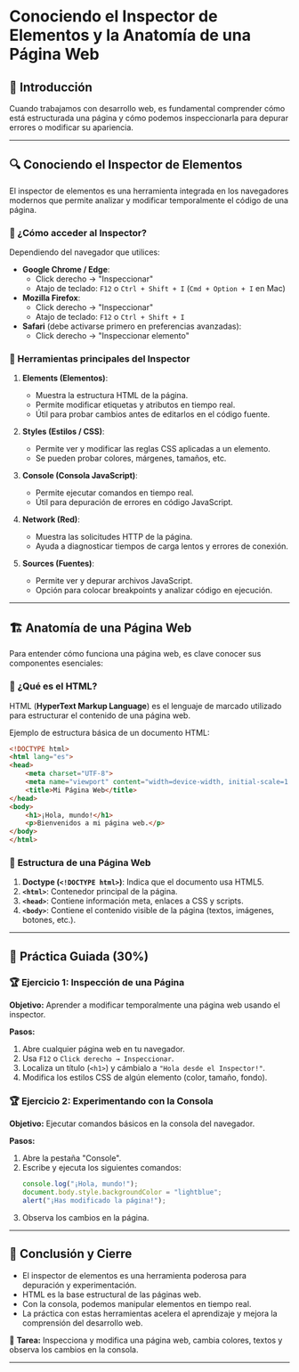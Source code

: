 # Conociendo el Inspector de Elementos y la Anatomía de una Página Web  

## 📌 Introducción  
Cuando trabajamos con desarrollo web, es fundamental comprender cómo está estructurada una página y cómo podemos inspeccionarla para depurar errores o modificar su apariencia.  

---  

## 🔍 **Conociendo el Inspector de Elementos**  
El inspector de elementos es una herramienta integrada en los navegadores modernos que permite analizar y modificar temporalmente el código de una página.  

### 📌 ¿Cómo acceder al Inspector?  
Dependiendo del navegador que utilices:  
- **Google Chrome / Edge**:  
  - Click derecho → "Inspeccionar"  
  - Atajo de teclado: `F12` o `Ctrl + Shift + I` (`Cmd + Option + I` en Mac)  
- **Mozilla Firefox**:  
  - Click derecho → "Inspeccionar"  
  - Atajo de teclado: `F12` o `Ctrl + Shift + I`  
- **Safari** (debe activarse primero en preferencias avanzadas):  
  - Click derecho → "Inspeccionar elemento"  

### 📌 Herramientas principales del Inspector  
1. **Elements (Elementos)**:  
   - Muestra la estructura HTML de la página.  
   - Permite modificar etiquetas y atributos en tiempo real.  
   - Útil para probar cambios antes de editarlos en el código fuente.  
   
2. **Styles (Estilos / CSS)**:  
   - Permite ver y modificar las reglas CSS aplicadas a un elemento.  
   - Se pueden probar colores, márgenes, tamaños, etc.  

3. **Console (Consola JavaScript)**:  
   - Permite ejecutar comandos en tiempo real.  
   - Útil para depuración de errores en código JavaScript.  

4. **Network (Red)**:  
   - Muestra las solicitudes HTTP de la página.  
   - Ayuda a diagnosticar tiempos de carga lentos y errores de conexión.  

5. **Sources (Fuentes)**:  
   - Permite ver y depurar archivos JavaScript.  
   - Opción para colocar breakpoints y analizar código en ejecución.  

---

## 🏗 **Anatomía de una Página Web**  

Para entender cómo funciona una página web, es clave conocer sus componentes esenciales:  

### 📌 **¿Qué es el HTML?**  
HTML (**HyperText Markup Language**) es el lenguaje de marcado utilizado para estructurar el contenido de una página web.  

Ejemplo de estructura básica de un documento HTML:  
```html  
<!DOCTYPE html>  
<html lang="es">  
<head>  
    <meta charset="UTF-8">  
    <meta name="viewport" content="width=device-width, initial-scale=1.0">  
    <title>Mi Página Web</title>  
</head>  
<body>  
    <h1>¡Hola, mundo!</h1>  
    <p>Bienvenidos a mi página web.</p>  
</body>  
</html>  
```

### 📌 **Estructura de una Página Web**  
1. **Doctype (`<!DOCTYPE html>`)**: Indica que el documento usa HTML5.  
2. **`<html>`**: Contenedor principal de la página.  
3. **`<head>`**: Contiene información meta, enlaces a CSS y scripts.  
4. **`<body>`**: Contiene el contenido visible de la página (textos, imágenes, botones, etc.).  

---

## 🔧 **Práctica Guiada (30%)**  

### 🏆 **Ejercicio 1: Inspección de una Página**  
**Objetivo:** Aprender a modificar temporalmente una página web usando el inspector.  

**Pasos:**  
1. Abre cualquier página web en tu navegador.  
2. Usa `F12` o `Click derecho → Inspeccionar`.  
3. Localiza un título (`<h1>`) y cámbialo a `"Hola desde el Inspector!"`.  
4. Modifica los estilos CSS de algún elemento (color, tamaño, fondo).  

### 🏆 **Ejercicio 2: Experimentando con la Consola**  
**Objetivo:** Ejecutar comandos básicos en la consola del navegador.  

**Pasos:**  
1. Abre la pestaña "Console".  
2. Escribe y ejecuta los siguientes comandos:  
   ```js  
   console.log("¡Hola, mundo!");  
   document.body.style.backgroundColor = "lightblue";  
   alert("¡Has modificado la página!");  
   ```
3. Observa los cambios en la página.  

---

## 🎯 **Conclusión y Cierre**  
- El inspector de elementos es una herramienta poderosa para depuración y experimentación.  
- HTML es la base estructural de las páginas web.  
- Con la consola, podemos manipular elementos en tiempo real.  
- La práctica con estas herramientas acelera el aprendizaje y mejora la comprensión del desarrollo web.  

🚀 **Tarea:** Inspecciona y modifica una página web, cambia colores, textos y observa los cambios en la consola.  

---
